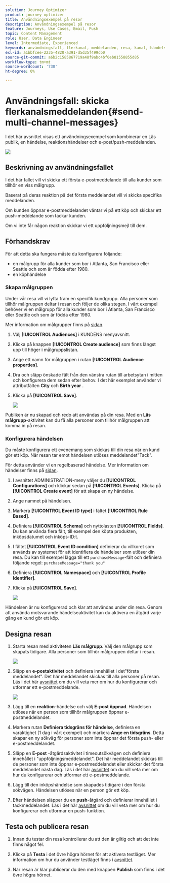 ```yaml
---
solution: Journey Optimizer
product: journey optimizer
title: Användningsexempel på resor
description: Användningsexempel på resor
feature: Journeys, Use Cases, Email, Push
topic: Content Management
role: User, Data Engineer
level: Intermediate, Experienced
keywords: användningsfall, flerkanal, meddelanden, resa, kanal, händelser, push
exl-id: a1bbfcee-2235-4820-a391-d5d35f499cb0
source-git-commit: a6b2c1585867719a48f9abc4bf0eb81558855d85
workflow-type: tm+mt
source-wordcount: '738'
ht-degree: 0%

---
```


# Användningsfall: skicka flerkanalsmeddelanden{#send-multi-channel-messages}

I det här avsnittet visas ett användningsexempel som kombinerar en Läs publik, en händelse, reaktionshändelser och e-post/push-meddelanden.

![](assets/jo-uc1.png)

## Beskrivning av användningsfallet

I det här fallet vill vi skicka ett första e-postmeddelande till alla kunder som tillhör en viss målgrupp.

Baserat på deras reaktion på det första meddelandet vill vi skicka specifika meddelanden.

Om kunden öppnar e-postmeddelandet väntar vi på ett köp och skickar ett push-meddelande som tackar kunden.

Om vi inte får någon reaktion skickar vi ett uppföljningsmejl till dem.

## Förhandskrav

För att detta ska fungera måste du konfigurera följande:

* en målgrupp för alla kunder som bor i Atlanta, San Francisco eller Seattle och som är födda efter 1980.
* en köphändelse

### Skapa målgruppen

Under vår resa vill vi lyfta fram en specifik kundgrupp. Alla personer som tillhör målgruppen deltar i resan och följer de olika stegen. I vårt exempel behöver vi en målgrupp för alla kunder som bor i Atlanta, San Francisco eller Seattle och som är födda efter 1980.

Mer information om målgrupper finns på [sidan](../audience/about-audiences.md).

1. Välj **[!UICONTROL Audiences]** i KUNDENS menyavsnitt.

1. Klicka på knappen **[!UICONTROL Create audience]** som finns längst upp till höger i målgruppslistan.

1. Ange ett namn för målgruppen i rutan **[!UICONTROL Audience properties]**.

1. Dra och släpp önskade fält från den vänstra rutan till arbetsytan i mitten och konfigurera dem sedan efter behov. I det här exemplet använder vi attributfälten **City** och **Birth year** .

1. Klicka på **[!UICONTROL Save]**.

   ![](assets/add-attributes.png)

Publiken är nu skapad och redo att användas på din resa. Med en **Läs målgrupp**-aktivitet kan du få alla personer som tillhör målgruppen att komma in på resan.

### Konfigurera händelsen

Du måste konfigurera ett evenemang som skickas till din resa när en kund gör ett köp. När resan tar emot händelsen utlöses meddelandet&quot;Tack&quot;.

För detta använder vi en regelbaserad händelse. Mer information om händelser finns på [sidan](../event/about-events.md).

1. I avsnittet ADMINISTRATION-meny väljer du **[!UICONTROL Configurations]** och klickar sedan på **[!UICONTROL Events]**. Klicka på **[!UICONTROL Create event]** för att skapa en ny händelse.

1. Ange namnet på händelsen.

1. Markera **[!UICONTROL Event ID type]** i fältet **[!UICONTROL Rule Based]**.

1. Definiera **[!UICONTROL Schema]** och nyttolasten **[!UICONTROL Fields]**. Du kan använda flera fält, till exempel den köpta produkten, inköpsdatumet och inköps-ID:t.

1. I fältet **[!UICONTROL Event ID condition]** definierar du villkoret som används av systemet för att identifiera de händelser som utlöser din resa. Du kan till exempel lägga till ett `purchaseMessage`-fält och definiera följande regel: `purchaseMessage="thank you"`

1. Definiera **[!UICONTROL Namespace]** och **[!UICONTROL Profile Identifier]**.

1. Klicka på **[!UICONTROL Save]**.

   ![](assets/jo-uc2.png)

Händelsen är nu konfigurerad och klar att användas under din resa. Genom att använda motsvarande händelseaktivitet kan du aktivera en åtgärd varje gång en kund gör ett köp.

## Designa resan

1. Starta resan med aktiviteten **Läs målgrupp**. Välj den målgrupp som skapats tidigare. Alla personer som tillhör målgruppen deltar i resan.

   ![](assets/jo-uc4.png)

1. Släpp en **e-postaktivitet** och definiera innehållet i det&quot;första meddelandet&quot;. Det här meddelandet skickas till alla personer på resan. Läs i det här [avsnittet](../email/create-email.md) om du vill veta mer om hur du konfigurerar och utformar ett e-postmeddelande.

   ![](assets/jo-uc5.png)

1. Lägg till en **reaktion**-händelse och välj **E-post öppnad**. Händelsen utlöses när en person som tillhör målgruppen öppnar e-postmeddelandet.

1. Markera rutan **Definiera tidsgräns för händelse**, definiera en varaktighet (1 dag i vårt exempel) och markera **Ange en tidsgräns**. Detta skapar en ny sökväg för personer som inte öppnar det första push- eller e-postmeddelandet.

1. Släpp en **E-post** -åtgärdsaktivitet i timeoutsökvägen och definiera innehållet i &quot;uppföljningsmeddelandet&quot;. Det här meddelandet skickas till de personer som inte öppnar e-postmeddelandet eller skickar det första meddelandet nästa dag. Läs i det här [avsnittet](../email/create-email.md) om du vill veta mer om hur du konfigurerar och utformar ett e-postmeddelande.

1. Lägg till den inköpshändelse som skapades tidigare i den första sökvägen. Händelsen utlöses när en person gör ett köp.

1. Efter händelsen släpper du en **push**-åtgärd och definierar innehållet i tackmeddelandet. Läs i det här [avsnittet](../push/create-push.md) om du vill veta mer om hur du konfigurerar och utformar en push-funktion.

## Testa och publicera resan

1. Innan du testar din resa kontrollerar du att den är giltig och att det inte finns något fel.

1. Klicka på **Testa** i det övre högra hörnet för att aktivera testläget. Mer information om hur du använder testläget finns i [avsnittet](testing-the-journey.md).

1. När resan är klar publicerar du den med knappen **Publish** som finns i det övre högra hörnet.
